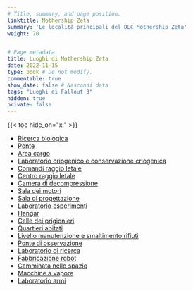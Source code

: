 ```yaml
---
# Title, summary, and page position.
linktitle: Mothership Zeta
summary: 'Le località principali del DLC Mothership Zeta'
weight: 70


# Page metadata.
title: Luoghi di Mothership Zeta 
date: 2022-11-15
type: book # Do not modify.
commentable: true
show_date: false # Nascondi data
tags: "Luoghi di Fallout 3"
hidden: true
private: false
---
```


{{< toc hide_on="xl" >}}

<div class="fo3">




- [Ricerca biologica](../ricerca-biologica)
- [Ponte](../ponte-mothership-zeta)
- [Area cargo](../area-cargo)
- [Laboratorio criogenico e conservazione criogenica](../laboratorio-criogenico-e-conservazione-criogenica)
- [Comandi raggio letale](../comandi-raggio-letale)
- [Centro raggio letale](../centro-raggio-letale)
- [Camera di decompressione](../camera-di-decompressione)
- [Sala dei motori](../sala-dei-motori)
- [Sala di progettazione](../sala-di-progettazione)
- [Laboratorio esperimenti](../laboratorio-esperimenti)
- [Hangar](../hangar)
- [Celle dei prigionieri](../celle-dei-prigionieri)
- [Quartieri abitati](../quartieri-abitati)
- [Livello manutenzione e smaltimento rifiuti](../livello-manutenzione-e-smaltimento-rifiuti)
- [Ponte di osservazione](../ponte-di-osservazione)
- [Laboratorio di ricerca](../laboratorio-di-ricerca)
- [Fabbricazione robot](../fabbricazione-robot)
- [Camminata nello spazio](../camminata-nello-spazio)
- [Macchine a vapore](../macchine-a-vapore)
- [Laboratorio armi](../laboratorio-armi)

</div>